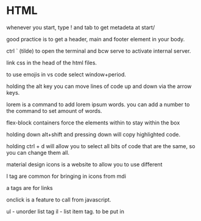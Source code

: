 # HTML
whenever you start, type ! and tab to get metadeta at start/

good practice is to get a header, main and footer element in your body.

ctrl ` (tilde) to open the terminal and bcw serve to activate internal server.

link css in the head of the html files.

to use emojis in vs code select window+period.

holding the alt key you can move lines of code up and down via the arrow keys.

lorem is a command to add lorem ipsum words. you can add a number to the command to set amount of words.

flex-block containers force the elements within to stay within the box

holding down alt+shift and pressing down will copy highlighted code.

holding ctrl + d will allow you to select all bits of code that are the same, so you can change them all.

material design icons is a website to allow you to use different

I tag are common for bringing in icons from mdi

a tags are for links

onclick is a feature to call from javascript.

ul - unorder list tag
il - list item tag. to be put in